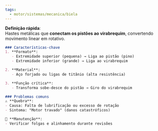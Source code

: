 ```yaml
---
tags:
  - motor/sistemas/mecanica/biela
---
```

**Definição rápida**:  
Hastes metálicas que **conectam os pistões ao virabrequim**, convertendo movimento linear em rotativo.  

```markdown
### Características-chave  
1. **Formato**:  
   - Extremidade superior (pequena) → Liga ao pistão (pino)  
   - Extremidade inferior (grande) → Liga ao virabrequim  

2. **Material**:  
   - Aço forjado ou ligas de titânio (alta resistência)  

3. **Função crítica**:  
   - Transforma sobe-desce do pistão → Giro do virabrequim  

### Problemas comuns  
⚠️ **Quebra**:  
- Causa: Falta de lubrificação ou excesso de rotação  
- Sintoma: "Motor travado" (danos catastróficos)  

🔧 **Manutenção**:  
- Verificar folgas e alinhamento durante revisões
```
